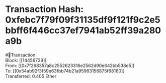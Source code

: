 
Transaction Hash: 0xfebc7f79f09f31135df9f121f9c2e5bbff6f446cc37ef7941ab52ff39a280a9b
====================================================================================
  
#💸Transaction  
Block: [[14456729]]  
From: [[0x7f268357a8c2552623316e2562d90e642bb538e5]]  
To: [[0x54ab92f3f59e63fbb74b21a95963156875f68160]]  
Transferred: 0.405 Ether